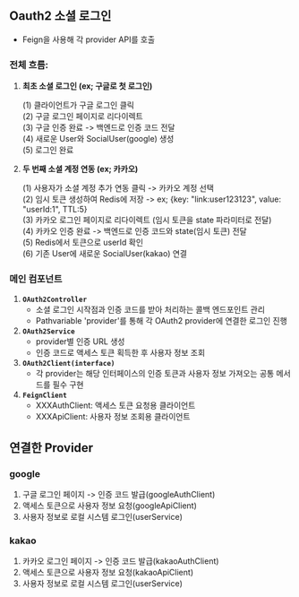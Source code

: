 ## Oauth2 소셜 로그인
- Feign을 사용해 각 provider API를 호출
### 전체 흐름:
1. **최초 소셜 로그인 (ex; 구글로 첫 로그인)**
   
   (1) 클라이언트가 구글 로그인 클릭 <br>
   (2) 구글 로그인 페이지로 리다이렉트<br>
   (3) 구글 인증 완료 -> 백엔드로 인증 코드 전달<br>
   (4) 새로운 User와 SocialUser(google) 생성<br>
   (5) 로그인 완료<br>
3. **두 번째 소셜 계정 연동 (ex; 카카오)**
   
   (1) 사용자가 소셜 계정 추가 연동 클릭 -> 카카오 계정 선택<br>
   (2) 임시 토큰 생성하여 Redis에 저장 -> ex; {key: "link:user123123", value: "userId:1", TTL:5}<br>
   (3) 카카오 로그인 페이지로 리다이렉트 (임시 토큰을 state 파라미터로 전달)<br>
   (4) 카카오 인증 완료 -> 백엔드로 인증 코드와 state(임시 토큰) 전달<br>
   (5) Redis에서 토큰으로 userId 확인<br>
   (6) 기존 User에 새로운 SocialUser(kakao) 연결<br>

### 메인 컴포넌트
1. **``OAuth2Controller``**
    - 소셜 로그인 시작점과 인증 코드를 받아 처리하는 콜백 엔드포인트 관리
    - Pathvariable 'provider'를 통해 각 OAuth2 provider에 연결한 로그인 진행
2. **``OAuth2Service``**
    - provider별 인증 URL 생성
    - 인증 코드로 액세스 토큰 획득한 후 사용자 정보 조회
3. **``OAuth2Client(interface)``**
    - 각 provider는 해당 인터페이스의 인증 토큰과 사용자 정보 가져오는 공통 메서드를 필수 구현
4. **``FeignClient``**
    - XXXAuthClient: 액세스 토큰 요청용 클라이언트
    - XXXApiClient: 사용자 정보 조회용 클라이언트


## 연결한 Provider
### google
1. 구글 로그인 페이지 -> 인증 코드 발급(googleAuthClient)
2. 액세스 토큰으로 사용자 정보 요청(googleApiClient)
3. 사용자 정보로 로컬 시스템 로그인(userService)

### kakao
1. 카카오 로그인 페이지 -> 인증 코드 발급(kakaoAuthClient)
2. 액세스 토큰으로 사용자 정보 요청(kakaoApiClient)
3. 사용자 정보로 로컬 시스템 로그인(userService)
